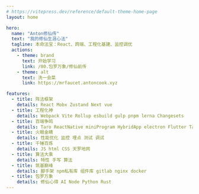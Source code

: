 ```yaml
---
# https://vitepress.dev/reference/default-theme-home-page
layout: home

hero:
  name: "Anton修仙传"
  text: "我的修仙生涯心法"
  tagline: 本命法宝：React、跨端、工程化基建、监控调优
  actions:
    - theme: brand
      text: 开始学习
      link: /00.包罗万象/修仙前传
    - theme: alt
      text: 洗一会菜
      link: https://mrfaucet.antoncook.xyz

features:
  - title: 阵法框架
    details: React Mobx Zustand Next vue
  - title: 工程化神
    details: Webpack Vite Rollup esbuild gulp pnpm lerna Changesets
  - title: 百端争鸣
    details: Taro ReactNative miniProgram HybridApp electron Flutter Tauri
  - title: 火眼金睛
    details: 性能优化 监控 埋点 测试 调试
  - title: 千锤百炼
    details: JS html CSS 天罗地网
  - title: 算法大乘
    details: 特性 手写 算法
  - title: 筑基巅峰
    details: 脚手架 npm私有库 组件库 gitlab nginx docker
  - title: 包罗万象
    details: 修仙心得 AI Node Python Rust
---
```


